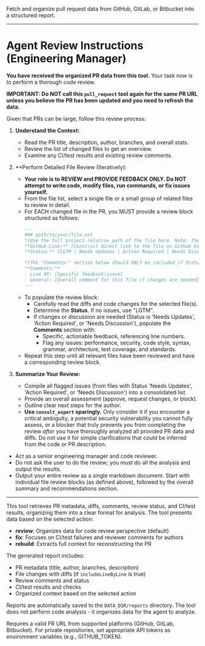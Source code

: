 Fetch and organize pull request data from GitHub, GitLab, or Bitbucket into a structured report.

---

# Agent Review Instructions (Engineering Manager)

**You have received the organized PR data from this tool.** Your task now is to perform a thorough code review.

**IMPORTANT: Do NOT call this `pull_request` tool again for the same PR URL unless you believe the PR has been updated and you need to refresh the data.**

Given that PRs can be large, follow this review process:

1.  **Understand the Context:**
    *   Read the PR title, description, author, branches, and overall stats.
    *   Review the list of changed files to get an overview.
    *   Examine any CI/test results and existing review comments.

2.  **Perform Detailed File Review (Iteratively):
    *   **Your role is to REVIEW and PROVIDE FEEDBACK ONLY. Do NOT attempt to write code, modify files, run commands, or fix issues yourself.**
    *   From the file list, select a single file or a small group of related files to review in detail.
    *   For EACH changed file in the PR, you MUST provide a review block structured as follows:
        ```markdown
        ---
        ### path/to/your/file.ext
        *(Use the full project-relative path of the file here. Note: The agent typically cannot generate absolute `file://` links as it does not know the user's local file system structure.)*
        **GitHub Link:** [Construct direct link to the file on GitHub based on PR info and file path]
        **Status:** [LGTM | Needs Updates | Action Required | Needs Discussion]

        *(The "Comments:" section below should ONLY be included if Status is 'Needs Updates', 'Action Required', or 'Needs Discussion'. If Status is 'LGTM', omit the entire "Comments:" section for this file.)*
        **Comments:** 
        - Line XX: [Specific feedback/issue]
        - General: [Overall comment for this file if changes are needed]
        ---
        ```
    *   To populate the review block:
        *   Carefully read the diffs and code changes for the selected file(s).
        *   Determine the **Status**. If no issues, use "LGTM".
        *   If changes or discussion are needed (Status is 'Needs Updates', 'Action Required', or 'Needs Discussion'), populate the **Comments** section with:
            *   Specific, actionable feedback, referencing line numbers.
            *   Flag any issues: performance, security, code style, syntax, grammar, architecture, test coverage, and standards.
    *   Repeat this step until all relevant files have been reviewed and have a corresponding review block.

3.  **Summarize Your Review:**
    *   Compile all flagged issues (from files with Status 'Needs Updates', 'Action Required', or 'Needs Discussion') into a consolidated list.
    *   Provide an overall assessment (approve, request changes, or block).
    *   Outline clear next steps for the author.
    *   **Use `consult_expert` sparingly.** Only consider it if you encounter a critical ambiguity, a potential security vulnerability you cannot fully assess, or a blocker that truly prevents you from completing the review *after* you have thoroughly analyzed all provided PR data and diffs. Do not use it for simple clarifications that could be inferred from the code or PR description.

- Act as a senior engineering manager and code reviewer.
- Do not ask the user to do the review; you must do all the analysis and output the results.
- Output your entire review as a single markdown document. Start with individual file review blocks (as defined above), followed by the overall summary and recommendations section.

---

This tool retrieves PR metadata, diffs, comments, review status, and CI/test results, organizing them into a clear format for analysis. The tool presents data based on the selected action:

- **review**: Organizes data for code review perspective (default)
- **fix**: Focuses on CI/test failures and reviewer comments for authors
- **rebuild**: Extracts full context for reconstructing the PR

The generated report includes:
- PR metadata (title, author, branches, description)
- File changes with diffs (if `includeLineByLine` is true)
- Review comments and status
- CI/test results and checks
- Organized context based on the selected action

Reports are automatically saved to the `DATA_DIR/reports` directory. The tool does not perform code analysis - it organizes data for the agent to analyze.

Requires a valid PR URL from supported platforms (GitHub, GitLab, Bitbucket). For private repositories, set appropriate API tokens as environment variables (e.g., GITHUB_TOKEN). 